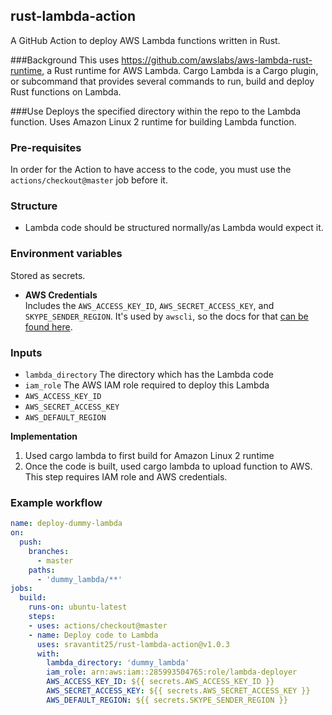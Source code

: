 ## rust-lambda-action
A GitHub Action to deploy AWS Lambda functions written in Rust. 

###Background
This uses https://github.com/awslabs/aws-lambda-rust-runtime, a Rust runtime for AWS Lambda. Cargo Lambda is a Cargo plugin, or subcommand that provides several commands to run, build and deploy Rust functions on Lambda.

###Use
Deploys the specified directory within the repo to the Lambda function. Uses Amazon Linux 2 runtime for building Lambda function.

### Pre-requisites
In order for the Action to have access to the code, you must use the `actions/checkout@master` job before it.

### Structure
- Lambda code should be structured normally/as Lambda would expect it.

### Environment variables
Stored as secrets.
- **AWS Credentials**  
    Includes the `AWS_ACCESS_KEY_ID`, `AWS_SECRET_ACCESS_KEY`, and `SKYPE_SENDER_REGION`. It's used by `awscli`, so the docs for that [can be found here](https://docs.aws.amazon.com/cli/latest/userguide/cli-configure-envvars.html).
    
### Inputs
- `lambda_directory`
    The directory which has the Lambda code
- `iam_role`
    The AWS IAM role required to deploy this Lambda
- `AWS_ACCESS_KEY_ID`
- `AWS_SECRET_ACCESS_KEY`
- `AWS_DEFAULT_REGION`   

__Implementation__
1. Used cargo lambda to first build for Amazon Linux 2 runtime
2. Once the code is built, used cargo lambda to upload function to AWS. This step requires IAM role and AWS credentials.


### Example workflow
```yaml
name: deploy-dummy-lambda
on: 
  push:
    branches:
      - master
    paths:
      - 'dummy_lambda/**'
jobs:
  build:
    runs-on: ubuntu-latest
    steps:
    - uses: actions/checkout@master
    - name: Deploy code to Lambda
      uses: sravantit25/rust-lambda-action@v1.0.3
      with:
        lambda_directory: 'dummy_lambda'
        iam_role: arn:aws:iam::285993504765:role/lambda-deployer
        AWS_ACCESS_KEY_ID: ${{ secrets.AWS_ACCESS_KEY_ID }}
        AWS_SECRET_ACCESS_KEY: ${{ secrets.AWS_SECRET_ACCESS_KEY }}
        AWS_DEFAULT_REGION: ${{ secrets.SKYPE_SENDER_REGION }}

```
